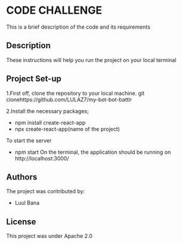 # CODE CHALLENGE

This is a brief description of the code and its requirements

## Description

These instructions will help you run the project on your local terminal

## Project Set-up
1.First off, clone the repository to your local machine.
        git clonehttps://github.com/LULAZ7/my-bot-bot-battlr

2.Install the necessary packages;
- npm install create-react-app
- npx create-react-app(name of the project)

To start the server

- npm start
On the terminal, the application should be running on http://localhost:3000/


## Authors
The project was contributed by:
- Luul Bana

## License
This project was under Apache 2.0
